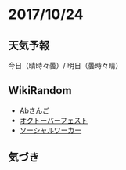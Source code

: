 # 2017/10/24

## 天気予報

今日（晴時々曇）/ 明日（曇時々晴）

## WikiRandom

* [Abさんご](https://ja.wikipedia.org/wiki/Ab%E3%81%95%E3%82%93%E3%81%94)
* [オクトーバーフェスト](https://ja.wikipedia.org/wiki/%E3%82%AA%E3%82%AF%E3%83%88%E3%83%BC%E3%83%90%E3%83%BC%E3%83%95%E3%82%A7%E3%82%B9%E3%83%88)
* [ソーシャルワーカー](https://ja.wikipedia.org/wiki/%E3%82%BD%E3%83%BC%E3%82%B7%E3%83%A3%E3%83%AB%E3%83%AF%E3%83%BC%E3%82%AB%E3%83%BC)

## 気づき

